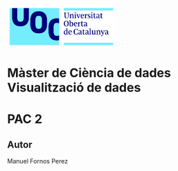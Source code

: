 <img src='/images/uoc_masterbrand_3linies_positiu.png' width='250px'>

# Màster de Ciència de dades <br /> Visualització de dades
# PAC 2
## Autor
Manuel Fornos Perez
